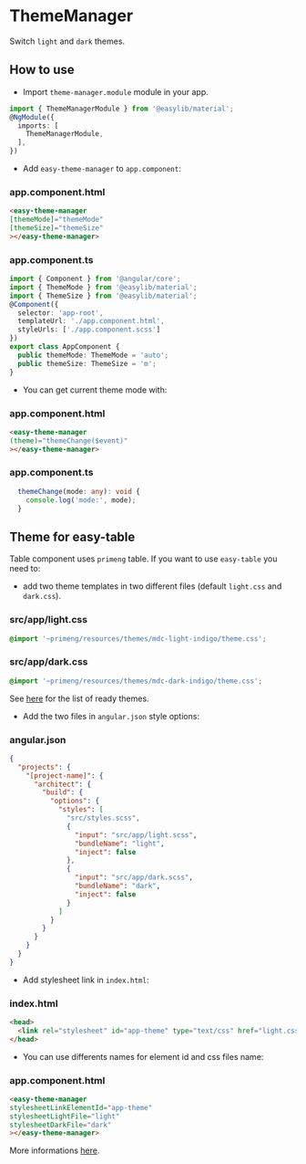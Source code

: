 # ThemeManager

Switch `light` and `dark` themes.

## How to use

- Import `theme-manager.module` module in your app.
```ts
import { ThemeManagerModule } from '@easylib/material';
@NgModule({
  imports: [
    ThemeManagerModule,
  ],
})
```

- Add `easy-theme-manager` to `app.component`:
### app.component.html
```html
<easy-theme-manager
[themeMode]="themeMode"
[themeSize]="themeSize"
></easy-theme-manager>
```

### app.component.ts
```ts
import { Component } from '@angular/core';
import { ThemeMode } from '@easylib/material';
import { ThemeSize } from '@easylib/material';
@Component({
  selector: 'app-root',
  templateUrl: './app.component.html',
  styleUrls: ['./app.component.scss']
})
export class AppComponent {
  public themeMode: ThemeMode = 'auto';
  public themeSize: ThemeSize = 'm';
}
```

- You can get current theme mode with:
### app.component.html
```html
<easy-theme-manager
(theme)="themeChange($event)"
></easy-theme-manager>
```

### app.component.ts
```ts
  themeChange(mode: any): void {
    console.log('mode:', mode);
  }
```

## Theme for easy-table

Table component uses `primeng` table. If you want to use `easy-table` you need to:

- add two theme templates in two different files (default `light.css` and `dark.css`).

### src/app/light.css
```css
@import '~primeng/resources/themes/mdc-light-indigo/theme.css';
```

### src/app/dark.css
```css
@import '~primeng/resources/themes/mdc-dark-indigo/theme.css';
```
See [here](https://www.primefaces.org/primeng/showcase/#/setup) for the list of 
ready themes.

- Add the two files in `angular.json` style options:
### angular.json
```json
{
  "projects": {
    "[project-name]": {
      "architect": {
        "build": {
          "options": {
            "styles": [
              "src/styles.scss",
              {
                "input": "src/app/light.scss",
                "bundleName": "light",
                "inject": false
              },
              {
                "input": "src/app/dark.scss",
                "bundleName": "dark",
                "inject": false
              }
            ]
          }
        }
      }
    }
  }
}
```
- Add stylesheet link in `index.html`:
### index.html
```html
<head>
  <link rel="stylesheet" id="app-theme" type="text/css" href="light.css">
</head>
```

- You can use differents names for element id and css files name:
### app.component.html
```html
<easy-theme-manager
stylesheetLinkElementId="app-theme"
stylesheetLightFile="light"
stylesheetDarkFile="dark"
></easy-theme-manager>
```

More informations [here](https://dev.to/primetek/how-to-switch-your-angular-app-between-material-bootstrap-and-custom-themes-at-runtime-5788).

